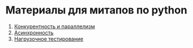 # Материалы для митапов по python
1. [Конкурентность и параллелизм](01-concurrency/README.md)
2. [Асинхронность](02-asyncio/README.md)
3. [Нагрузочное тестирование](03-load_testing/README.md)
